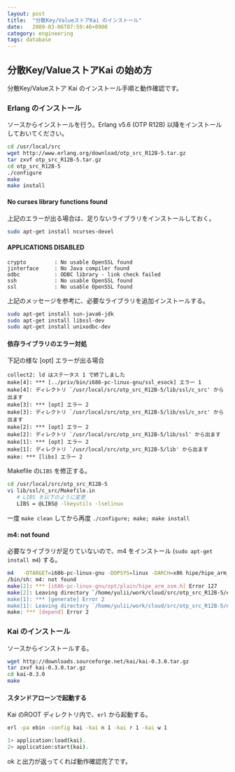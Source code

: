 ```yaml
---
layout: post
title:  "分散Key/ValueストアKai のインストール"
date:   2009-03-06T07:59:46+0900
category: engineering
tags: database
---
```


## 分散Key/ValueストアKai の始め方

分散Key/Valueストア Kai のインストール手順と動作確認です。

### Erlang のインストール

ソースからインストールを行う。Erlang v5.6 (OTP R12B) 以降をインストールしておいてください。

```sh
cd /usr/local/src
wget http://www.erlang.org/download/otp_src_R12B-5.tar.gz
tar zxvf otp_src_R12B-5.tar.gz
cd otp_src_R12B-5
./configure
make
make install
```

#### No curses library functions found

上記のエラーが出る場合は、足りないライブラリをインストールしておく。

```sh
sudo apt-get install ncurses-devel
```


#### APPLICATIONS DISABLED

```
crypto         : No usable OpenSSL found
jinterface     : No Java compiler found
odbc           : ODBC library - link check failed
ssh            : No usable OpenSSL found
ssl            : No usable OpenSSL found
```

上記のメッセージを参考に、必要なライブラリを追加インストールする。

```sh
sudo apt-get install sun-java6-jdk
sudo apt-get install libssl-dev
sudo apt-get install unixodbc-dev
```


#### 依存ライブラリのエラー対処

下記の様な [opt] エラーが出る場合

```
collect2: ld はステータス 1 で終了しました
make[4]: *** [../priv/bin/i686-pc-linux-gnu/ssl_esock] エラー 1
make[4]: ディレクトリ `/usr/local/src/otp_src_R12B-5/lib/ssl/c_src' から出ます
make[3]: *** [opt] エラー 2
make[3]: ディレクトリ `/usr/local/src/otp_src_R12B-5/lib/ssl/c_src' から出ます
make[2]: *** [opt] エラー 2
make[2]: ディレクトリ `/usr/local/src/otp_src_R12B-5/lib/ssl' から出ます
make[1]: *** [opt] エラー 2
make[1]: ディレクトリ `/usr/local/src/otp_src_R12B-5/lib' から出ます
make: *** [libs] エラー 2
```

Makefile の`LIBS` を修正する。

```sh
cd /usr/local/src/otp_src_R12B-5
vi lib/ssl/c_src/Makefile.in
   # LIBS を以下のように変更
   LIBS = @LIBS@ -lkeyutils -lselinux
```

一度 `make clean` してから再度 `./configure; make; make install`

#### m4: not found

必要なライブラリが足りていないので、m4 をインストール (`sudo apt-get install m4`) する。

```sh
m4   -DTARGET=i686-pc-linux-gnu -DOPSYS=linux -DARCH=x86 hipe/hipe_arm_asm.m4 > i686-pc-linux-gnu/opt/plain/hipe_arm_asm.h
/bin/sh: m4: not found
make[2]: *** [i686-pc-linux-gnu/opt/plain/hipe_arm_asm.h] Error 127
make[2]: Leaving directory `/home/yulii/work/cloud/src/otp_src_R12B-5/erts/emulator'
make[1]: *** [generate] Error 2
make[1]: Leaving directory `/home/yulii/work/cloud/src/otp_src_R12B-5/erts/emulator'
make: *** [depend] Error 2
```

### Kai のインストール

ソースからインストールする。

```sh
wget http://downloads.sourceforge.net/kai/kai-0.3.0.tar.gz
tar zxvf kai-0.3.0.tar.gz
cd kai-0.3.0
make
```

#### スタンドアローンで起動する

Kai のROOT ディレクトリ内で、`erl` から起動する。

```sh
erl -pa ebin -config kai -kai n 1 -kai r 1 -kai w 1

1> application:load(kai).
2> application:start(kai).
```

ok と出力が返ってくれば動作確認完了です。
